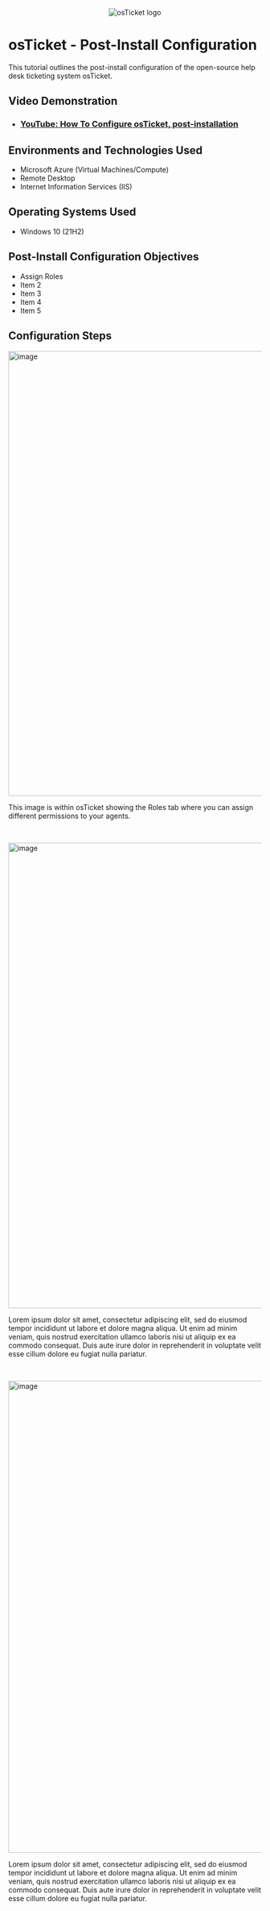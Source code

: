<p align="center">
<img src="https://i.imgur.com/Clzj7Xs.png" alt="osTicket logo"/>
</p>

<h1>osTicket - Post-Install Configuration</h1>
This tutorial outlines the post-install configuration of the open-source help desk ticketing system osTicket.<br />


<h2>Video Demonstration</h2>

- ### [YouTube: How To Configure osTicket, post-installation](https://www.youtube.com)

<h2>Environments and Technologies Used</h2>

- Microsoft Azure (Virtual Machines/Compute)
- Remote Desktop
- Internet Information Services (IIS)

<h2>Operating Systems Used </h2>

- Windows 10</b> (21H2)

<h2>Post-Install Configuration Objectives</h2>

- Assign Roles
- Item 2
- Item 3
- Item 4
- Item 5

<h2>Configuration Steps</h2>

<p>
<img width="976" height="883" alt="image" src="https://github.com/user-attachments/assets/036e9ebf-f59a-4051-b800-8ca7cb31885e" />

</p>
<p>
This image is within osTicket showing the Roles tab where you can assign different permissions to your agents.
</p>
<br />

<p>
<img width="885" height="924" alt="image" src="https://github.com/user-attachments/assets/0d322554-402a-40b5-abe1-df439a38af5a" />

</p>
<p>
Lorem ipsum dolor sit amet, consectetur adipiscing elit, sed do eiusmod tempor incididunt ut labore et dolore magna aliqua. Ut enim ad minim veniam, quis nostrud exercitation ullamco laboris nisi ut aliquip ex ea commodo consequat. Duis aute irure dolor in reprehenderit in voluptate velit esse cillum dolore eu fugiat nulla pariatur.
</p>
<br />

<p>
<img width="854" height="937" alt="image" src="https://github.com/user-attachments/assets/fbcddd6d-e1f5-4b20-acec-90ad6600b7bb" />

</p>
<p>
Lorem ipsum dolor sit amet, consectetur adipiscing elit, sed do eiusmod tempor incididunt ut labore et dolore magna aliqua. Ut enim ad minim veniam, quis nostrud exercitation ullamco laboris nisi ut aliquip ex ea commodo consequat. Duis aute irure dolor in reprehenderit in voluptate velit esse cillum dolore eu fugiat nulla pariatur.
</p>
<br />
